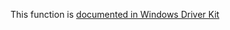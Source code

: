 This function is [documented in Windows Driver Kit](https://learn.microsoft.com/en-us/windows-hardware/drivers/ddi/wdm/nf-wdm-rtlgetversion)
